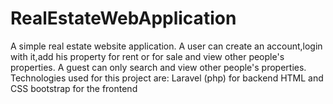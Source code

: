 # RealEstateWebApplication
A simple real estate website application.
A user can create an account,login with it,add his property for rent
or for sale and view other people's properties.
A guest can only search and view other people's properties.
Technologies used for this project are:
Laravel (php) for backend
HTML and CSS bootstrap for the frontend
